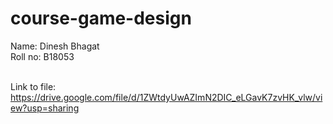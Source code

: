 # course-game-design
Name: Dinesh Bhagat<br>
Roll no: B18053 <br>
<br>


Link to file: https://drive.google.com/file/d/1ZWtdyUwAZImN2DIC_eLGavK7zvHK_vlw/view?usp=sharing
